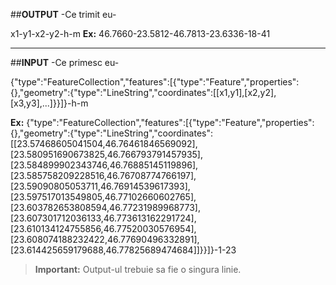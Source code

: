 ##**OUTPUT** -Ce trimit eu-

x1-y1-x2-y2-h-m
**Ex:** 46.7660-23.5812-46.7813-23.6336-18-41

----------


##**INPUT** -Ce primesc eu-

{\"type\":\"FeatureCollection\",\"features\":[{\"type\":\"Feature\",\"properties\":{},\"geometry\":{\"type\":\"LineString\",\"coordinates\":[[x1,y1],[x2,y2],[x3,y3],...]}}]}-h-m

**Ex:** {\"type\":\"FeatureCollection\",\"features\":[{\"type\":\"Feature\",\"properties\":{},\"geometry\":{\"type\":\"LineString\",\"coordinates\":[[23.57468605041504,46.76461846569092],[23.580951690673825,46.766793791457935],[23.584899902343746,46.76885145119896],[23.585758209228516,46.76708774766197],[23.59090805053711,46.76914539617393],[23.597517013549805,46.77102660602765],[23.603782653808594,46.77231989968773],[23.607301712036133,46.773613162291724],[23.610134124755856,46.77520030576954],[23.608074188232422,46.77690496332891],[23.614425659179688,46.77825689474684]]}}]}-1-23

> **Important:** Output-ul trebuie sa fie o singura linie.
